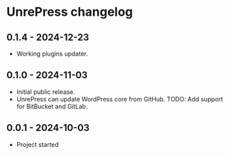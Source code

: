 # UnrePress changelog

## 0.1.4 - 2024-12-23
* Working plugins updater.

## 0.1.0 - 2024-11-03
* Initial public release.
* UnrePress can update WordPress core from GitHub. TODO: Add support for BitBucket and GitLab.

## 0.0.1 - 2024-10-03
* Project started
